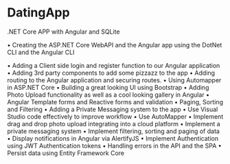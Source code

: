 # DatingApp
.NET Core APP with Angular and SQLite

• Creating the ASP.NET Core WebAPI and the Angular app using the DotNet CLI and the Angular CLI

• Adding a Client side login and register function to our Angular application
• Adding 3rd party components to add some pizzazz to the app
• Adding routing to the Angular application and securing routes.
• Using Automapper in ASP.NET Core
• Building a great looking UI using Bootstrap
• Adding Photo Upload functionality as well as a cool looking gallery in Angular
• Angular Template forms and Reactive forms and validation
• Paging, Sorting and Filtering
• Adding a Private Messaging system to the app
• Use Visual Studio code effectively to improve workflow
• Use AutoMapper
• Implement drag and drop photo upload integrating into a cloud platform
• Implement a private messaging system
• Implement filtering, sorting and paging of data
• Display notifications in Angular via AlertifyJS
• Implement Authentication using JWT Authentication tokens
• Handling errors in the API and the SPA
• Persist data using Entity Framework Core
